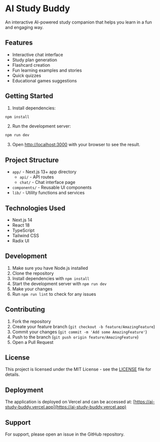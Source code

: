 # AI Study Buddy

An interactive AI-powered study companion that helps you learn in a fun and engaging way.

## Features

- Interactive chat interface
- Study plan generation
- Flashcard creation
- Fun learning examples and stories
- Quick quizzes
- Educational games suggestions

## Getting Started

1. Install dependencies:
```bash
npm install
```

2. Run the development server:
```bash
npm run dev
```

3. Open [http://localhost:3000](http://localhost:3000) with your browser to see the result.

## Project Structure

- `app/` - Next.js 13+ app directory
  - `api/` - API routes
  - `chat/` - Chat interface page
- `components/` - Reusable UI components
- `lib/` - Utility functions and services

## Technologies Used

- Next.js 14
- React 18
- TypeScript
- Tailwind CSS
- Radix UI

## Development

1. Make sure you have Node.js installed
2. Clone the repository
3. Install dependencies with `npm install`
4. Start the development server with `npm run dev`
5. Make your changes
6. Run `npm run lint` to check for any issues

## Contributing

1. Fork the repository
2. Create your feature branch (`git checkout -b feature/AmazingFeature`)
3. Commit your changes (`git commit -m 'Add some AmazingFeature'`)
4. Push to the branch (`git push origin feature/AmazingFeature`)
5. Open a Pull Request

## License

This project is licensed under the MIT License - see the [LICENSE](LICENSE) file for details.

## Deployment

The application is deployed on Vercel and can be accessed at: [https://ai-study-buddy.vercel.app](https://ai-study-buddy.vercel.app)

## Support

For support, please open an issue in the GitHub repository.
